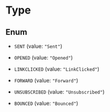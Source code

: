 
# Type

## Enum


* `SENT` (value: `"Sent"`)

* `OPENED` (value: `"Opened"`)

* `LINKCLICKED` (value: `"LinkClicked"`)

* `FORWARD` (value: `"Forward"`)

* `UNSUBSCRIBED` (value: `"Unsubscribed"`)

* `BOUNCED` (value: `"Bounced"`)



